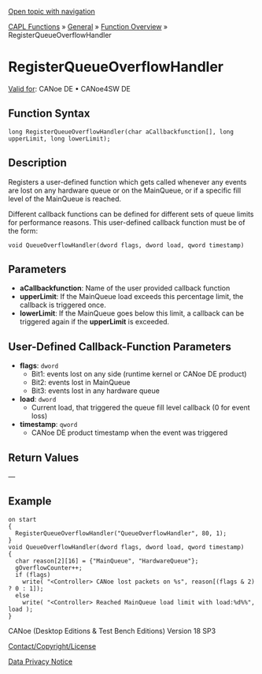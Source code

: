 [Open topic with navigation](../../../../../CANoeDEFamily.htm#Topics/CAPLFunctions/Other/Functions/CAPLfunctionRegisterQueueOverflowHandler.md)

[CAPL Functions](../../CAPLfunctions.md) » [General](../CAPLGeneralStartPage.md) » [Function Overview](../CAPLfunctionsGeneralOverview.md) » RegisterQueueOverflowHandler

# RegisterQueueOverflowHandler

[Valid for](../../../Shared/FeatureAvailability.md): CANoe DE • CANoe4SW DE

## Function Syntax

```plaintext
long RegisterQueueOverflowHandler(char aCallbackfunction[], long upperLimit, long lowerLimit);
```

## Description

Registers a user-defined function which gets called whenever any events are lost on any hardware queue or on the MainQueue, or if a specific fill level of the MainQueue is reached.

Different callback functions can be defined for different sets of queue limits for performance reasons. This user-defined callback function must be of the form:

```plaintext
void QueueOverflowHandler(dword flags, dword load, qword timestamp)
```

## Parameters

- **aCallbackfunction**: Name of the user provided callback function
- **upperLimit**: If the MainQueue load exceeds this percentage limit, the callback is triggered once.
- **lowerLimit**: If the MainQueue goes below this limit, a callback can be triggered again if the **upperLimit** is exceeded.

## User-Defined Callback-Function Parameters

- **flags**: `dword`
  - Bit1: events lost on any side (runtime kernel or CANoe DE product)
  - Bit2: events lost in MainQueue
  - Bit3: events lost in any hardware queue
- **load**: `dword`
  - Current load, that triggered the queue fill level callback (0 for event loss)
- **timestamp**: `qword`
  - CANoe DE product timestamp when the event was triggered

## Return Values

—

## Example

```plaintext
on start
{
  RegisterQueueOverflowHandler("QueueOverflowHandler", 80, 1);
}
void QueueOverflowHandler(dword flags, dword load, qword timestamp)
{
  char reason[2][16] = {"MainQueue", "HardwareQueue"};
  gOverflowCounter++;
  if (flags)
    write( "<Controller> CANoe lost packets on %s", reason[(flags & 2) ? 0 : 1]);
  else
    write( "<Controller> Reached MainQueue load limit with load:%d%%", load );
}
```

CANoe (Desktop Editions & Test Bench Editions) Version 18 SP3

[Contact/Copyright/License](../../../Shared/ContactCopyrightLicense.md)

[Data Privacy Notice](https://www.vector.com/int/en/company/get-info/privacy-policy/)
